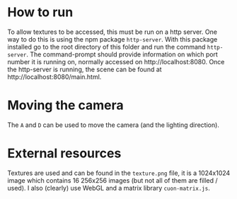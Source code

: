 # How to run
To allow textures to be accessed,
this must be run on a http server.
One way to do this is using the npm
package `http-server`. With
this package installed go to the root directory
of this folder and run the command
`http-server`.
The command-prompt should provide
information on which port number
it is running on, normally
accessed on http://localhost:8080.
Once the http-server is running,
the scene can be found at
http://localhost:8080/main.html.

# Moving the camera
The `A` and `D`
can be used to move the camera
(and the lighting direction).

# External resources
Textures are used and can be found
in the `texture.png` file, it is a 1024x1024
image which contains 16 256x256 images (but
not all of them are filled / used).
I also (clearly) use WebGL
and a matrix library `cuon-matrix.js`.